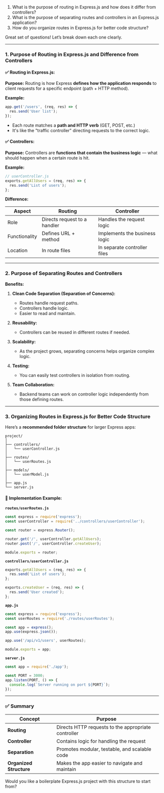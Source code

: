 1. What is the purpose of routing in Express.js and how does it differ from controllers?
2. What is the purpose of separating routes and controllers in an Express.js application?
3. How do you organize routes in Express.js for better code structure?


Great set of questions! Let’s break down each one clearly.

---

### **1. Purpose of Routing in Express.js and Difference from Controllers**

#### ✅ **Routing in Express.js:**

**Purpose:**
Routing is how Express **defines how the application responds** to client requests for a specific endpoint (path + HTTP method).

**Example:**

```js
app.get('/users', (req, res) => {
  res.send('User list');
});
```

* Each route matches a **path and HTTP verb** (GET, POST, etc.)
* It's like the "traffic controller" directing requests to the correct logic.

#### ✅ **Controllers:**

**Purpose:**
Controllers are **functions that contain the business logic** — what should happen when a certain route is hit.

**Example:**

```js
// userController.js
exports.getAllUsers = (req, res) => {
  res.send('List of users');
};
```

**Difference:**

| Aspect        | Routing                      | Controller                    |
| ------------- | ---------------------------- | ----------------------------- |
| Role          | Directs request to a handler | Handles the request logic     |
| Functionality | Defines URL + method         | Implements the business logic |
| Location      | In route files               | In separate controller files  |

---

### **2. Purpose of Separating Routes and Controllers**

**Benefits:**

1. **Clean Code Separation (Separation of Concerns):**

   * Routes handle request paths.
   * Controllers handle logic.
   * Easier to read and maintain.

2. **Reusability:**

   * Controllers can be reused in different routes if needed.

3. **Scalability:**

   * As the project grows, separating concerns helps organize complex logic.

4. **Testing:**

   * You can easily test controllers in isolation from routing.

5. **Team Collaboration:**

   * Backend teams can work on controller logic independently from those defining routes.

---

### **3. Organizing Routes in Express.js for Better Code Structure**

Here’s a **recommended folder structure** for larger Express apps:

```
project/
│
├── controllers/
│   └── userController.js
│
├── routes/
│   └── userRoutes.js
│
├── models/
│   └── userModel.js
│
├── app.js
└── server.js
```

#### 🧱 **Implementation Example:**

**`routes/userRoutes.js`**

```js
const express = require('express');
const userController = require('../controllers/userController');

const router = express.Router();

router.get('/', userController.getAllUsers);
router.post('/', userController.createUser);

module.exports = router;
```

**`controllers/userController.js`**

```js
exports.getAllUsers = (req, res) => {
  res.send('List of users');
};

exports.createUser = (req, res) => {
  res.send('User created');
};
```

**`app.js`**

```js
const express = require('express');
const userRoutes = require('./routes/userRoutes');

const app = express();
app.use(express.json());

app.use('/api/v1/users', userRoutes);

module.exports = app;
```

**`server.js`**

```js
const app = require('./app');

const PORT = 3000;
app.listen(PORT, () => {
  console.log(`Server running on port ${PORT}`);
});
```

---

### ✅ Summary

| Concept                 | Purpose                                             |
| ----------------------- | --------------------------------------------------- |
| **Routing**             | Directs HTTP requests to the appropriate controller |
| **Controller**          | Contains logic for handling the request             |
| **Separation**          | Promotes modular, testable, and scalable code       |
| **Organized Structure** | Makes the app easier to navigate and maintain       |

Would you like a boilerplate Express.js project with this structure to start from?
